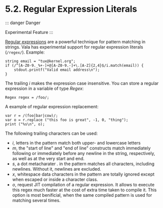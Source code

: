 # 5.2. Regular Expression Literals

::: danger Danger

Experimental Feature
:::

[Regular expressions](http://www.regular-expressions.info/) are a
powerful technique for pattern matching in strings. Vala has
experimental support for regular expression literals (`/regex/`).
Example:

```vala
string email = "tux@kernel.org";
if (/^[A-Z0-9._%+-]+@[A-Z0-9.-]+\.[A-Z]{2,4}$/i.match(email)) {
    stdout.printf("Valid email address\n");
}
```

The trailing *i* makes the expression case insensitive. You can store a
regular expression in a variable of type *Regex*:

```vala
Regex regex = /foo/;
```

A example of regular expression replacement:

```vala
var r = /(foo|bar|cow)/;
var o = r.replace ("this foo is great", -1, 0, "thing");
print ("%s\n", o);
```

The following trailing characters can be used:

-   *i*, letters in the pattern match both upper- and lowercase letters
-   *m*, the "start of line" and "end of line" constructs match
    immediately following or immediately before any newline in the
    string, respectively, as well as at the very start and end.
-   *s*, a dot metacharater *.* in the pattern matches all characters,
    including newlines. Without it, newlines are excluded.
-   *x*, whitespace data characters in the pattern are totally ignored
    except when escaped or inside a character class.
-   *o*, request JIT compilation of a regular expression. It allows to
    execute this regex much faster at the cost of extra time taken to
    compile it. This option is most benificial, when the same compiled
    pattern is used for matching several times.
